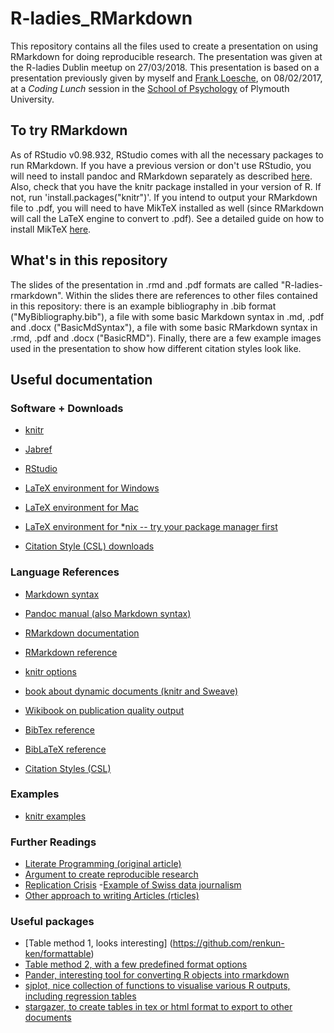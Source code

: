 # R-ladies_RMarkdown

This repository contains all the files used to create a presentation on using RMarkdown for doing reproducible research. The presentation was given at the R-ladies Dublin meetup on 27/03/2018. This presentation is based on a presentation previously given by myself and [Frank Loesche](https://www.cognovo.eu/people/research-fellows/frank-loesche.php), on 08/02/2017, at a *Coding Lunch* session in the [School of Psychology](https://www.plymouth.ac.uk/schools/psychology/) of Plymouth University. 

## To try RMarkdown

As of RStudio v0.98.932, RStudio comes with all the necessary packages to run RMarkdown. If you have a previous version or don't use RStudio, you will need to install pandoc and RMarkdown separately as described [here](https://github.com/rstudio/rmarkdown#installation). Also, check that you have the knitr package installed in your version of R. If not, run 'install.packages("knitr")'. If you intend to output your RMarkdown file to .pdf, you will need to have MikTeX installed as well (since RMarkdown will call the LaTeX engine to convert to .pdf). See a detailed guide on how to install MikTeX [here](https://medium.com/@sorenlind/create-pdf-reports-using-r-r-markdown-latex-and-knitr-on-windows-10-952b0c48bfa9).

## What's in this repository

The slides of the presentation in .rmd and .pdf formats are called "R-ladies-rmarkdown". Within the slides there are references to other files contained in this repository: there is an example bibliography in .bib format ("MyBibliography.bib"), a file with some basic Markdown syntax in .md, .pdf and .docx ("BasicMdSyntax"), a file with some basic RMarkdown syntax in .rmd, .pdf and .docx ("BasicRMD"). Finally, there are a few example images used in the presentation to show how different citation styles look like.

## Useful documentation

### Software + Downloads

- [knitr](https://yihui.name/knitr/)
- [Jabref](http://www.jabref.org/)
- [RStudio](https://www.rstudio.com/products/rstudio/download/)

- [LaTeX environment for Windows](https://miktex.org/)
- [LaTeX environment for Mac](https://www.tug.org/mactex/)
- [LaTeX environment for *nix -- try your package manager first](https://www.tug.org/texlive/)

- [Citation Style (CSL) downloads](https://github.com/citation-style-language/styles-distribution)


### Language References

- [Markdown syntax](https://daringfireball.net/projects/markdown/syntax)
- [Pandoc manual (also Markdown syntax)](http://pandoc.org/MANUAL.html)
- [RMarkdown documentation](http://rmarkdown.rstudio.com/lesson-1.html)
- [RMarkdown reference](https://www.rstudio.com/wp-content/uploads/2015/03/rmarkdown-reference.pdf)

- [knitr options](https://yihui.name/knitr/options/)
- [book about dynamic documents (knitr and Sweave)](https://github.com/yihui/knitr-book)
- [Wikibook on publication quality output](https://en.wikibooks.org/wiki/R_Programming/Publication_quality_ouput)

- [BibTex reference](http://www.bibtex.org/Format/)
- [BibLaTeX reference](https://www.ctan.org/pkg/biblatex)

- [Citation Styles (CSL)](http://citationstyles.org/)

### Examples

- [knitr examples](https://github.com/yihui/knitr-examples)
    
### Further Readings

- [Literate Programming (original article)](https://doi.org/10.1093/comjnl/27.2.97)
- [Argument to create reproducible research](https://www.washingtonpost.com/news/speaking-of-science/wp/2015/08/28/no-sciences-reproducibility-problem-is-not-limited-to-psychology/)
- [Replication Crisis](https://en.wikipedia.org/wiki/Replication_crisis)
-[Example of Swiss data journalism](http://srfdata.github.io/)
- [Other approach to writing Articles (rticles)](https://github.com/rstudio/rticles)

### Useful packages

- [Table method 1, looks interesting] (https://github.com/renkun-ken/formattable)
- [Table method 2, with a few predefined format options](http://rpubs.com/jalapic/simpletable2)
- [Pander, interesting tool for converting R objects into rmarkdown](http://rapporter.github.io/pander/)
- [sjplot, nice collection of functions to visualise various R outputs, including regression tables](https://github.com/strengejacke/sjPlot)
- [stargazer, to create tables in tex or html format to export to other documents](https://www.r-bloggers.com/stargazer-package-for-beautiful-latex-tables-from-r-statistical-models-output/)

